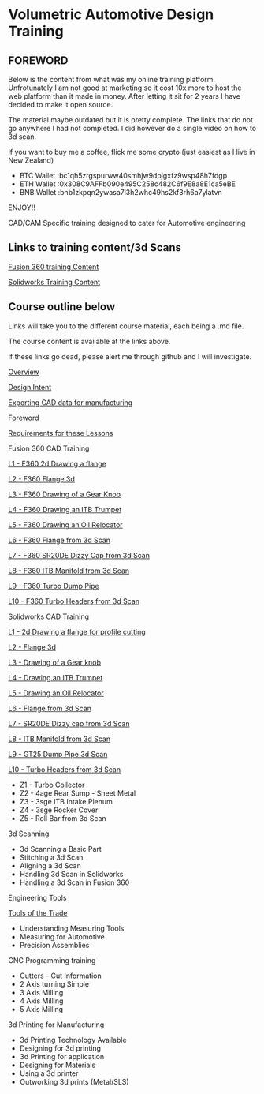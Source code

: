 # Volumetric Automotive Design Training

## FOREWORD

Below is the content from what was my online training platform. Unfrotunately I am not good at marketing so it cost 10x more to host the web platform than it made in money. After letting it sit for 2 years I have decided to make it open source.

The material maybe outdated but it is pretty complete.
The links that do not go anywhere I had not completed.
I did however do a single video on how to 3d scan.


If you want to buy me a coffee, flick me some crypto (just easiest as I live in New Zealand)

- BTC Wallet :bc1qh5zrgspurww40smhjw9dpjgxfz9wsp48h7fdgp
- ETH Wallet :0x308C9AFFb090e495C258c482C6f9E8a8E1ca5eBE
- BNB Wallet :bnb1zkpqn2ywasa7l3h2whc49hs2kf3rh6a7ylatvn

ENJOY!!

CAD/CAM Specific training designed to cater for Automotive engineering

## Links to training content/3d Scans

<a href="https://mega.nz/folder/Iv0QFArY#GZ6sg3sxXtsBiDom8xQGRQ">Fusion 360 training Content</a>

<a href="https://mega.nz/folder/tnMDxB5D#GKFeKobFWpjUaZ9yDaxLtg">Solidworks Training Content</a>

## Course outline below
Links will take you to the different course material, each being a .md file. 

The course content is available at the links above.

If these links go dead, please alert me through github and I will investigate.

[Overview](Volumetric%20Automotive%20Design%20Training%20overview%20a4b4e487213e4505870034ae6786ee22/Overview%204139d4a1452e4be7aa5de1135610a596.md)

[Design Intent](Volumetric%20Automotive%20Design%20Training%20overview%20a4b4e487213e4505870034ae6786ee22/Design%20Intent%20fd8fe8df89dd429f89b6180298fed53e.md)

[Exporting CAD data for manufacturing](Volumetric%20Automotive%20Design%20Training%20overview%20a4b4e487213e4505870034ae6786ee22/Exporting%20CAD%20data%20for%20manufacturing%2069313df58f814ad9b9a33557a1b4e648.md)

[Foreword](https://www.notion.so/Foreword-95d17cdf428242bb9dd6f2e149630c3f?pvs=21)

[Requirements for these Lessons](Volumetric%20Automotive%20Design%20Training%20overview%20a4b4e487213e4505870034ae6786ee22/Requirements%20for%20these%20Lessons%20d6fbce950eb44726ba06c27979eb82c0.md)

Fusion 360 CAD Training

[L1 - F360 2d Drawing a flange](Volumetric%20Automotive%20Design%20Training%20overview%20a4b4e487213e4505870034ae6786ee22/L1%20-%20F360%202d%20Drawing%20a%20flange%202aaf04f9aa1e4e0d9ff07fdab8b830e3.md)

[L2 - F360 Flange 3d](Volumetric%20Automotive%20Design%20Training%20overview%20a4b4e487213e4505870034ae6786ee22/L2%20-%20F360%20Flange%203d%201fdc66279e6445f496f21a8b1ba0d02f.md)

[L3 - F360 Drawing of a Gear Knob](Volumetric%20Automotive%20Design%20Training%20overview%20a4b4e487213e4505870034ae6786ee22/L3%20-%20F360%20Drawing%20of%20a%20Gear%20Knob%203560012e429248ee9ecb5e95816b34f5.md)

[L4 - F360 Drawing an ITB Trumpet](Volumetric%20Automotive%20Design%20Training%20overview%20a4b4e487213e4505870034ae6786ee22/L4%20-%20F360%20Drawing%20an%20ITB%20Trumpet%2005ba85fc5774484493b5768d0578bfac.md)

[L5 - F360 Drawing an Oil Relocator](Volumetric%20Automotive%20Design%20Training%20overview%20a4b4e487213e4505870034ae6786ee22/L5%20-%20F360%20Drawing%20an%20Oil%20Relocator%20b4d1f363158b47a08d5ac07f882b5809.md)

[L6 - F360 Flange from 3d Scan](Volumetric%20Automotive%20Design%20Training%20overview%20a4b4e487213e4505870034ae6786ee22/L6%20-%20F360%20Flange%20from%203d%20Scan%202939cf2ac48a4f7e93df0cf27b55fe41.md)

[L7 - F360 SR20DE Dizzy Cap from 3d Scan](Volumetric%20Automotive%20Design%20Training%20overview%20a4b4e487213e4505870034ae6786ee22/L7%20-%20F360%20SR20DE%20Dizzy%20Cap%20from%203d%20Scan%20ed06bcf75f3f465ea861cf0e64743ae5.md)

[L8 - F360 ITB Manifold from 3d Scan](Volumetric%20Automotive%20Design%20Training%20overview%20a4b4e487213e4505870034ae6786ee22/L8%20-%20F360%20ITB%20Manifold%20from%203d%20Scan%20dd4b20c5d4ef4a9fb4668120e0ad47b8.md)

[L9 - F360 Turbo Dump Pipe](Volumetric%20Automotive%20Design%20Training%20overview%20a4b4e487213e4505870034ae6786ee22/L9%20-%20F360%20Turbo%20Dump%20Pipe%208fb1740593d943dc9c4d0f8fb8dac7a9.md)

[L10 - F360 Turbo Headers from 3d Scan](Volumetric%20Automotive%20Design%20Training%20overview%20a4b4e487213e4505870034ae6786ee22/L10%20-%20F360%20Turbo%20Headers%20from%203d%20Scan%20f7d5faec26f246bd982dacc470cd375d.md)

Solidworks CAD Training

[L1 - 2d Drawing a flange for profile cutting](Volumetric%20Automotive%20Design%20Training%20overview%20a4b4e487213e4505870034ae6786ee22/L1%20-%202d%20Drawing%20a%20flange%20for%20profile%20cutting%20bec344f5f27d41bbb7363bac52453b45.md)

[L2 - Flange 3d](Volumetric%20Automotive%20Design%20Training%20overview%20a4b4e487213e4505870034ae6786ee22/L2%20-%20Flange%203d%20fc96f6782cbc4469bb657b2250b9ae05.md)

[L3 - Drawing of a Gear knob](Volumetric%20Automotive%20Design%20Training%20overview%20a4b4e487213e4505870034ae6786ee22/L3%20-%20Drawing%20of%20a%20Gear%20knob%20b15b01ed563c42ef84da7c6af50f5180.md)

[L4 - Drawing an ITB Trumpet](Volumetric%20Automotive%20Design%20Training%20overview%20a4b4e487213e4505870034ae6786ee22/L4%20-%20Drawing%20an%20ITB%20Trumpet%201d30a5e9266c417198d8e9a4f0bd4051.md)

[L5 - Drawing an Oil Relocator](Volumetric%20Automotive%20Design%20Training%20overview%20a4b4e487213e4505870034ae6786ee22/L5%20-%20Drawing%20an%20Oil%20Relocator%20814ee388bafb4699ac73460fa52caba5.md)

[L6 - Flange from 3d Scan](Volumetric%20Automotive%20Design%20Training%20overview%20a4b4e487213e4505870034ae6786ee22/L6%20-%20Flange%20from%203d%20Scan%20dd0d1d8a696d485780c37b263f829ab3.md)

[L7 - SR20DE Dizzy cap from 3d Scan](Volumetric%20Automotive%20Design%20Training%20overview%20a4b4e487213e4505870034ae6786ee22/L7%20-%20SR20DE%20Dizzy%20cap%20from%203d%20Scan%20f72728eac7bd4b97a2dd8288035a023f.md)

[L8 - ITB Manifold from 3d Scan](Volumetric%20Automotive%20Design%20Training%20overview%20a4b4e487213e4505870034ae6786ee22/L8%20-%20ITB%20Manifold%20from%203d%20Scan%20a0dd9c4e68e6420c9284429887dd1115.md)

[L9 - GT25 Dump Pipe 3d Scan](Volumetric%20Automotive%20Design%20Training%20overview%20a4b4e487213e4505870034ae6786ee22/L9%20-%20GT25%20Dump%20Pipe%203d%20Scan%20157023fb16cb45abbc6f84d2c9d1f4ab.md)

[L10 - Turbo Headers from 3d Scan](Volumetric%20Automotive%20Design%20Training%20overview%20a4b4e487213e4505870034ae6786ee22/L10%20-%20Turbo%20Headers%20from%203d%20Scan%2075a8f2672673464cbaf53bca0fba3354.md)

- Z1 - Turbo Collector
- Z2 - 4age Rear Sump - Sheet Metal
- Z3 - 3sge ITB Intake Plenum
- Z4 - 3sge Rocker Cover
- Z5 - Roll Bar from 3d Scan

3d Scanning

- 3d Scanning a Basic Part
- Stitching a 3d Scan
- Aligning a 3d Scan
- Handling 3d Scan in Solidworks
- Handling a 3d Scan in Fusion 360

Engineering Tools

[Tools of the Trade](Volumetric%20Automotive%20Design%20Training%20overview%20a4b4e487213e4505870034ae6786ee22/Tools%20of%20the%20Trade%208aa1ea9c92be4bd690a16949368ca63b.md)

- Understanding Measuring Tools
- Measuring for Automotive
- Precision Assemblies

CNC Programming training

- Cutters - Cut Information
- 2 Axis turning Simple
- 3 Axis Milling
- 4 Axis Milling
- 5 Axis Milling

3d Printing for Manufacturing

- 3d Printing Technology Available
- Designing for 3d printing
- 3d Printing for application
- Designing for Materials
- Using a 3d printer
- Outworking 3d prints (Metal/SLS)
